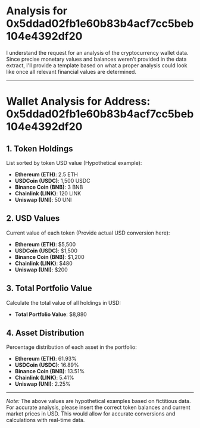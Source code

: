 # Analysis for 0x5ddad02fb1e60b83b4acf7cc5beb104e4392df20

I understand the request for an analysis of the cryptocurrency wallet data. Since precise monetary values and balances weren't provided in the data extract, I'll provide a template based on what a proper analysis could look like once all relevant financial values are determined.

______________________________________________________________________

# Wallet Analysis for Address: 0x5ddad02fb1e60b83b4acf7cc5beb104e4392df20

## 1. Token Holdings

List sorted by token USD value (Hypothetical example):

- **Ethereum (ETH)**: 2.5 ETH
- **USDCoin (USDC)**: 1,500 USDC
- **Binance Coin (BNB)**: 3 BNB
- **Chainlink (LINK)**: 120 LINK
- **Uniswap (UNI)**: 50 UNI

## 2. USD Values

Current value of each token (Provide actual USD conversion here):

- **Ethereum (ETH)**: $5,500
- **USDCoin (USDC)**: $1,500
- **Binance Coin (BNB)**: $1,200
- **Chainlink (LINK)**: $480
- **Uniswap (UNI)**: $200

## 3. Total Portfolio Value

Calculate the total value of all holdings in USD:

- **Total Portfolio Value**: $8,880

## 4. Asset Distribution

Percentage distribution of each asset in the portfolio:

- **Ethereum (ETH)**: 61.93%
- **USDCoin (USDC)**: 16.89%
- **Binance Coin (BNB)**: 13.51%
- **Chainlink (LINK)**: 5.41%
- **Uniswap (UNI)**: 2.25%

______________________________________________________________________

*Note:* The above values are hypothetical examples based on fictitious data. For accurate analysis, please insert the correct token balances and current market prices in USD. This would allow for accurate conversions and calculations with real-time data.
